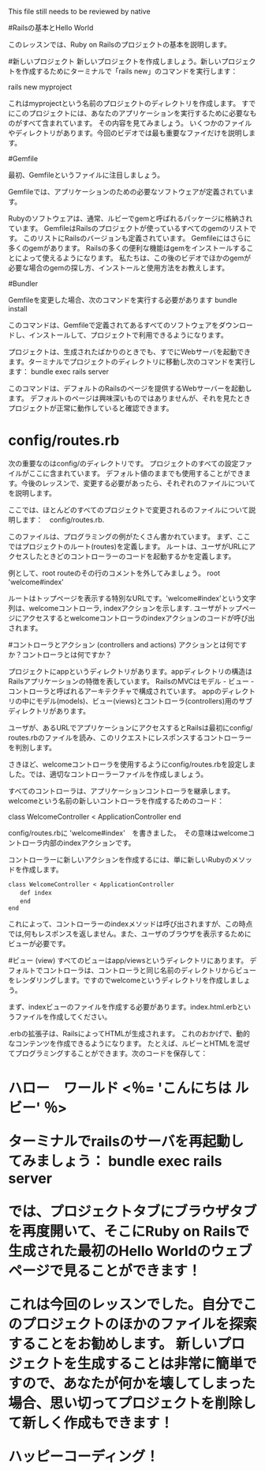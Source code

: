 This file still needs to be reviewed by native

#Railsの基本とHello World

このレッスンでは、Ruby on Railsのプロジェクトの基本を説明します。

#新しいプロジェクト
新しいプロジェクトを作成しましょう。新しいプロジェクトを作成するためにターミナルで「rails new」のコマンドを実行します：

rails new myproject


これはmyprojectという名前のプロジェクトのディレクトリを作成します。
すでにこのプロジェクトには、あなたのアプリケーション​​を実行するために必要なものがすべて含まれています。
その内容を見てみましょう。
いくつかのファイルやディレクトリがあります。今回のビデオでは最も重要なファイだけを説明します。

#Gemfile

最初、Gemfileというファイルに注目しましょう。

Gemfileでは、アプリケーションのための必要なソフトウェアが定義されています。

Rubyのソフトウェアは、通常、ルビーでgemと呼ばれるパッケージに格納されています。
GemfileはRailsのプロジェクトが使っているすべてのgemのリストです。
このリストにRailsのバージョンも定義されています。
Gemfileにはさらに多くのgemがあります。
Railsの多くの便利な機能はgemをインストールすることによって使えるようになります。
私たちは、この後のビデオでほかのgemが必要な場合のgemの探し方、インストールと使用方法をお教えします。


#Bundler

Gemfileを変更した場合、次のコマンドを実行する必要があります
bundle install

このコマンドは、Gemfileで定義されてあるすべてのソフトウェアをダウンロードし、インストールして、プロジェクトで利用できるようになります。


プロジェクトは、生成されたばかりのときでも、すでにWebサーバを起動できます。ターミナルでプロジェクトのディレクトリに移動し次のコマンドを実行します：
bundle exec rails server


このコマンドは、デフォルトのRailsのページを提供するWebサーバーを起動します。
デフォルトのページは興味深いものではありませんが、それを見たときプロジェクトが正常に動作していると確認できます。

# config/routes.rb

次の重要なのはconfig/のディレクトリです。
プロジェクトのすべての設定ファイルがここに含まれています。
デフォルト値のままでも使用することができます。今後のレッスンで、変更する必要があったら、それぞれのファイルについてを説明します。

ここでは、ほとんどのすべてのプロジェクトで変更されるのファイルについて説明します：　config/routes.rb.


このファイルは、プログラミングの例がたくさん書かれています。
まず、ここではプロジェクトのルート(routes)を定義します。
ルートは、ユーザがURLにアクセスしたときどのコントローラーのコードを起動するかを定義します。

例として、root routeのその行のコメントを外してみましょう​。
root 'welcome#index'

ルートはトップページを表示する特別なURLです。'welcome#index'という文字列は、welcomeコントローラ, indexアクションを示します. ユーザがトップページにアクセスするとwelcomeコントローラのindexアクションのコードが呼び出されます。

#コントローラとアクション (controllers and actions)
アクションとは何ですか？コントローラとは何ですか？

プロジェクトにappというディレクトリがあります。appディレクトリの構造はRailsアプリケーションの特徴を表しています。
RailsのMVCはモデル - ビュー - コントローラと呼ばれるアーキテクチャで構成されています。
appのディレクトリの中にモデル(models)、ビュー(views)とコントローラ(controllers)用のサブディレクトリがあります。

ユーザが、あるURLでアプリケーションにアクセスするとRailsは最初にconfig/ routes.rbのファイルを読み、このリクエストにレスポンスするコントローラーを判別します。

さきほど、welcomeコントローラを使用するようにconfig/routes.rbを設定しました。では、適切なコントローラーファイルを作成しましょう。

すべてのコントローラは、アプリケーションコントローラを継承します。
welcomeという名前の新しいコントローラを作成するためのコード：

class WelcomeController < ApplicationController
end


config/routes.rbに 'welcome#index'　を書きました。　その意味はwelcomeコントローラ内部のindexアクションです。

コントローラーに新しいアクションを作成するには、単に新しいRubyのメソッドを作成します。

```
class WelcomeController < ApplicationController
　　def index
　　end
end
```

これによって、コントローラーのindexメソッドは呼び出されますが、この時点では,何もレスポンスを返しません。また、ユーザのブラウザを表示するためにビューが必要です。

#ビュー (view)
すべてのビューはapp/viewsというディレクトリにあります。
デフォルトでコントローラは、コントローラと同じ名前のディレクトリからビューをレンダリングします。ですのでwelcomeというディレクトリを作成しましょう。

まず、indexビューのファイルを作成する必要があります。index.html.erbというファイルを作成してください。

.erbの拡張子は、RailsによってHTMLが生成されます。
これのおかげで、動的なコンテンツを作成できるようになります。
たとえば、ルビーとHTMLを混ぜてプログラミングすることができます。次のコードを保存して：
<H1>ハロー　ワールド</ H1>
<％= 'こんにちは ルビー' ％>

ターミナルでrailsのサーバを再起動してみましょう：
bundle exec rails server

では、プロジェクトタブにブラウザタブを再度開いて、そこにRuby on Railsで生成された最初のHello Worldのウェブページで見ることができます！


これは今回のレッスンでした。自分でこのプロジェクトのほかのファイルを探索することをお勧めします。
新しいプロジェクトを生成することは非常に簡単ですので、あなたが何かを壊してしまった場合、思い切ってプロジェクトを削除して新しく作成もできます！

ハッピーコーディング！